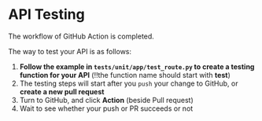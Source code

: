 # API Testing

The workflow of GitHub Action is completed.

The way to test your API is as follows:
1. **Follow the example in `tests/unit/app/test_route.py` to create a testing function for your API** (‼️the function name should start with **test**)
2. The testing steps will start after you `push` your change to GitHub, or **create a new pull request**
3. Turn to GitHub, and click **Action** (beside Pull request)
4. Wait to see whether your push or PR succeeds or not
